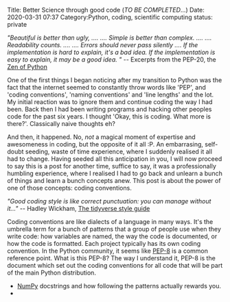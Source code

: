 Title: Better Science through good code (*TO BE COMPLETED*...)
Date: 2020-03-31 07:37
Category:Python, coding, scientific computing
status: private

*"Beautiful is better than ugly,
  .... 
  ....
  Simple is better than complex.
  ....
  ....
  Readability counts.
  ....
  ....
  Errors should never pass silently
  ....
  If the implementation is hard to explain, it's a bad idea.
  If the implementation is easy to explain, it may be a good idea.
"*
    -- Excerpts from the PEP-20, the [Zen of Python](http://www.thezenofpython.com/)


One of the first things I began noticing after my transition to Python was the fact that the internet seemed to constantly throw words like 
'PEP', and 'coding conventions', 'naming conventions' and 'line lengths' and the lot. My initial reaction was to ignore them and continue coding
the way I had been. Back then I had been writing programs and hacking other peoples code for the past six years. I  thought  'Okay, this  is coding. What more is there?'. Classically naive thoughts eh?

And then, it happened. No, *not* a magical  moment of expertise and awesomeness in coding, but the opposite of it all :P. An embarrasing, self-doubt seeding, waste of time experience, where I suddenly realised it all had to change. Having seeded  all this anticipation in you, I will now proceed to say this is a post for another time, suffice to say,  it was a professionally humbling experience, where I realised I had to go back and unlearn a bunch of things and learn a bunch concepts anew. This post is  about the power of one of those concepts: coding conventions.

*"Good coding style is like correct punctuation: you can manage without it..."* -- Hadley Wickham, [The tidyverse style guide](https://style.tidyverse.org/)

Coding conventions are like  dialects  of a language in many ways. It's the umbrella term for a bunch of patterns that a group  of people use when they write code: how variables are named, the way the code is documented, or how the code is formatted. Each project typically has its own coding convention. In the Python community,  it seems like [PEP-8](https://www.python.org/dev/peps/pep-0008/) is a common reference point. What is this PEP-8? The way I understand it, PEP-8 is the document which set out the coding conventions for all code that will be part of the main Python distribution. 

* [NumPy](https://numpy.org) docstrings and how following the patterns actually rewards you. 
* 

